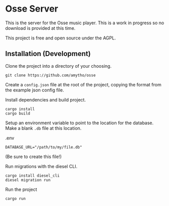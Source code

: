 # Osse Server

This is the server for the Osse music player. This is a work in progress so no download is provided at this time.

This project is free and open source under the AGPL.

## Installation (Development)

Clone the project into a directory of your choosing.

```
git clone https://github.com/amytho/osse
```

Create a `config.json` file at the root of the project, copying the format from the example json config file.

Install dependencies and build project.

```
cargo install
cargo build
```

Setup an environment variable to point to the location for the database. Make a blank `.db` file at this location.

.env
```
DATABASE_URL="/path/to/my/file.db"
```

(Be sure to create this file!)

Run migrations with the diesel CLI.

```
cargo install diesel_cli
diesel migration run
```

Run the project

```
cargo run
```